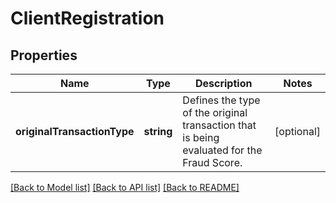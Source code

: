 # ClientRegistration

## Properties
Name | Type | Description | Notes
------------ | ------------- | ------------- | -------------
**originalTransactionType** | **string** | Defines the type of the original transaction that is being evaluated for the Fraud Score. | [optional] 

[[Back to Model list]](../README.md#documentation-for-models) [[Back to API list]](../README.md#documentation-for-api-endpoints) [[Back to README]](../README.md)


